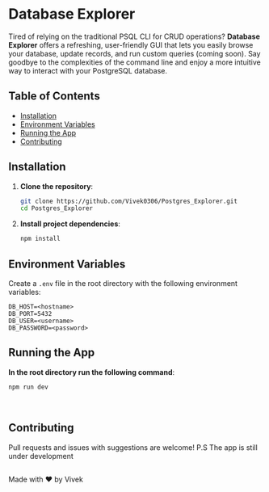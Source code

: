
# Database Explorer

Tired of relying on the traditional PSQL CLI for CRUD operations? **Database Explorer** offers a refreshing, user-friendly GUI that lets you easily browse your database, update records, and run custom queries (coming soon). Say goodbye to the complexities of the command line and enjoy a more intuitive way to interact with your PostgreSQL database.

## Table of Contents
- [Installation](#installation)
- [Environment Variables](#environment-variables)
- [Running the App](#running-the-app)
- [Contributing](#contributing)

## Installation

1. **Clone the repository**:
    ```bash
    git clone https://github.com/Vivek0306/Postgres_Explorer.git
    cd Postgres_Explorer
    ```

2. **Install project dependencies**:
    ```bash
    npm install
    ```

## Environment Variables

Create a `.env` file in the root directory with the following environment variables:

```plaintext
DB_HOST=<hostname>
DB_PORT=5432
DB_USER=<username>
DB_PASSWORD=<password>
```

## Running the App

**In the root directory run the following command**:
```bash
npm run dev
```
<br>

## Contributing
Pull requests and issues with suggestions are welcome! P.S The app is still under development


##
Made with ❤️ by Vivek

 
